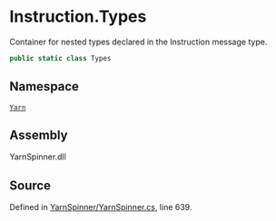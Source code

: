 # Instruction.Types

Container for nested types declared in the Instruction message type.

```csharp
public static class Types
```

## Namespace

[`Yarn`](./)

## Assembly

YarnSpinner.dll

## Source

Defined in [YarnSpinner/YarnSpinner.cs](https://github.com/YarnSpinnerTool/YarnSpinner//blob/develop/YarnSpinner/YarnSpinner.cs#L639), line 639.

